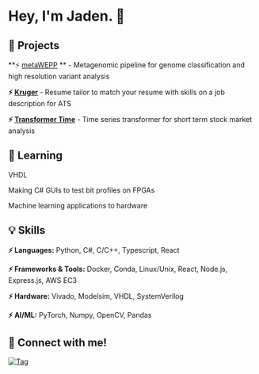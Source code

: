 # Hey, I'm Jaden.  🔭

## 🔨 Projects
**⚡ [metaWEPP](https://github.com/TurakhiaLab/metaWEPP) ** - Metagenomic pipeline for genome classification and high resolution variant analysis

**⚡ [Kruger](https://github.com/jadenseangmany/Kruger)** - Resume tailor to match your resume with skills on a job description for ATS

**⚡ [Transformer Time](https://github.com/jadenseangmany/ece176-final-project)** - Time series transformer for short term stock market analysis

## 🌱 Learning

VHDL

Making C# GUIs to test bit profiles on FPGAs

Machine learning applications to hardware

## 💡 Skills

**⚡ Languages:** Python, C#, C/C++, Typescript, React

**⚡ Frameworks & Tools:** Docker, Conda, Linux/Unix, React, Node.js, Express.js, AWS EC3

**⚡ Hardware:** Vivado, Modelsim, VHDL, SystemVerilog

**⚡ AI/ML:** PyTorch, Numpy, OpenCV, Pandas

## 🧩 Connect with me!

[![Tag](https://img.shields.io/badge/LinkedIn-Profile-blue)](https://www.linkedin.com/in/jadenseangmany)


<!--
**jadenseangmany/jadenseangmany** is a ✨ _special_ ✨ repository because its `README.md` (this file) appears on your GitHub profile.

Here are some ideas to get you started:

- 🔭 I’m currently working on ...
- 🌱 I’m currently learning ...
- 👯 I’m looking to collaborate on ...
- 🤔 I’m looking for help with ...
- 💬 Ask me about ...
- 📫 How to reach me: ...
- 😄 Pronouns: ...
- ⚡ Fun fact: ...
-->
